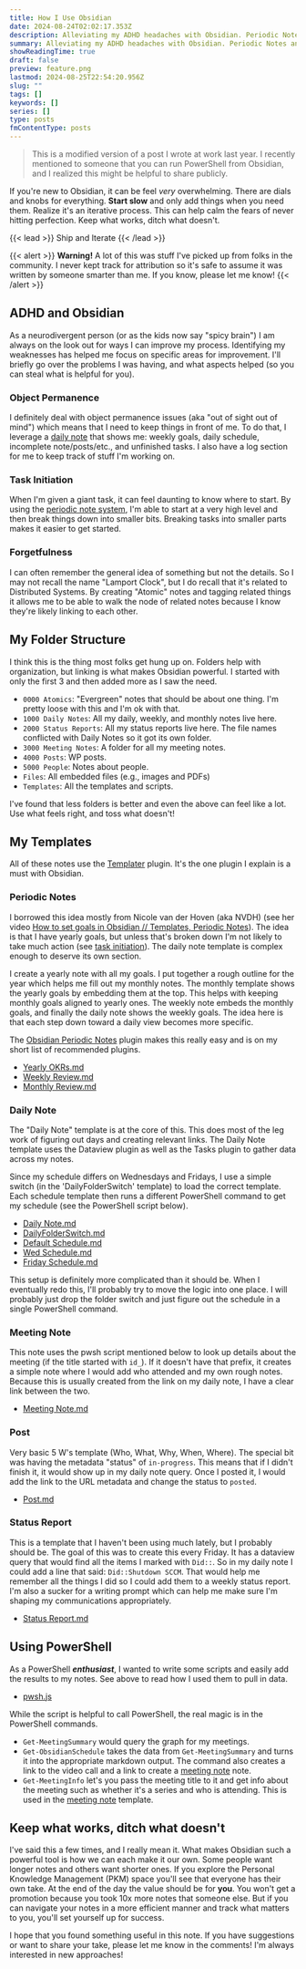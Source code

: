 ```yaml
---
title: How I Use Obsidian
date: 2024-08-24T02:02:17.353Z
description: Alleviating my ADHD headaches with Obsidian. Periodic Notes and Templater extensions save the day by reminding me of the next step towards my larger goals.
summary: Alleviating my ADHD headaches with Obsidian. Periodic Notes and Templater extensions save the day by reminding me of the next step towards my larger goals.
showReadingTime: true
draft: false
preview: feature.png
lastmod: 2024-08-25T22:54:20.956Z
slug: ""
tags: []
keywords: []
series: []
type: posts
fmContentType: posts
---
```


> This is a modified version of a post I wrote at work last year. I recently
> mentioned to someone that you can run PowerShell from Obsidian, and I realized
> this might be helpful to share publicly.

If you're new to Obsidian, it can be feel *very* overwhelming. There are dials
and knobs for everything. **Start slow** and only add things when you need them.
Realize it's an iterative process. This can help calm the fears of never
hitting perfection. Keep what works, ditch what doesn't.

{{< lead >}}
Ship and Iterate
{{< /lead >}}

<!-- FM:Snippet:Start data:{"id":"Call Out","fields":[]} -->
{{< alert >}}
**Warning!** A lot of this was stuff I've picked up from folks in the community. I
never kept track for attribution so it's safe to assume it was written by
someone smarter than me. If you know, please let me know!
{{< /alert >}}
<!-- FM:Snippet:End -->

## ADHD and Obsidian

As a neurodivergent person (or as the kids now say "spicy brain") I am always on
the look out for ways I can improve my process. Identifying my weaknesses has
helped me focus on specific areas for improvement. I'll briefly go over the
problems I was having, and what aspects helped (so you can steal what is helpful
for you).

### Object Permanence

I definitely deal with object permanence issues (aka "out of sight out of mind")
which means that I need to keep things in front of me. To do that, I leverage a
[daily note](#daily-note) that shows me: weekly goals, daily schedule, incomplete
note/posts/etc., and unfinished tasks. I also have a log section for me to keep
track of stuff I'm working on.

### Task Initiation

When I'm given a giant task, it can feel daunting to know where to start. By
using the [periodic note system](#periodic-notes), I'm able to start at a very
high level and then break things down into smaller bits. Breaking tasks into
smaller parts makes it easier to get started.

### Forgetfulness

I can often remember the general idea of something but not the details. So I may
not recall the name "Lamport Clock", but I do recall that it's related to
Distributed Systems. By creating "Atomic" notes and tagging related things it
allows me to be able to walk the node of related notes because I know they're
likely linking to each other.

## My Folder Structure

I think this is the thing most folks get hung up on. Folders help with
organization, but linking is what makes Obsidian powerful. I started with only
the first 3 and then added more as I saw the need.

- `0000 Atomics`: "Evergreen" notes that should be about one thing. I'm pretty
  loose with this and I'm ok with that.
- `1000 Daily Notes`: All my daily, weekly, and monthly notes live here.
- `2000 Status Reports`: All my status reports live here. The file names
  conflicted with Daily Notes so it got its own folder.
- `3000 Meeting Notes`: A folder for all my meeting notes.
- `4000 Posts`:  WP posts.
- `5000 People`: Notes about people.
- `Files`: All embedded files (e.g., images and PDFs)
- `Templates`: All the templates and scripts.

I've found that less folders is better and even the above can feel like a lot.
Use what feels right, and toss what doesn't!

## My Templates

All of these notes use the
[Templater](obsidian://show-plugin?id=templater-obsidian) plugin.
It's the one plugin I explain is a must with Obsidian.

### Periodic Notes

I borrowed this idea mostly from Nicole van der Hoven (aka NVDH) (see her video
[How to set goals in Obsidian // Templates, Periodic Notes](https://www.youtube.com/watch?v=T2Aeaq4sk7M)).
The idea is that I have yearly goals, but unless that's broken down I'm not
likely to take much action (see [task initiation](#task-initiation)). The daily
note template is complex enough to deserve its own section.

I create a yearly note with all my goals. I put together a rough outline for the
year which helps me fill out my monthly notes. The monthly template shows the
yearly goals by embedding them at the top. This helps with keeping monthly goals
aligned to yearly ones. The weekly note embeds the monthly goals, and finally
the daily note shows the weekly goals. The idea here is that each step down
toward a daily view becomes more specific.

The [Obsidian Periodic Notes](obsidian://show-plugin?id=periodic-notes) plugin
makes this really easy and is on my short list of recommended plugins.

- [Yearly OKRs.md](https://gist.github.com/HeyItsGilbert/8d492ebc7ad9c4830c0ae1fcc8fc6ac8#file-yearly-okrs)
- [Weekly Review.md](https://gist.github.com/HeyItsGilbert/8d492ebc7ad9c4830c0ae1fcc8fc6ac8#file-weekly-review)
- [Monthly Review.md](https://gist.github.com/HeyItsGilbert/8d492ebc7ad9c4830c0ae1fcc8fc6ac8#file-monthly-review)

### Daily Note

The "Daily Note" template is at the core of this. This does most of the leg work
of figuring out days and creating relevant links. The Daily Note template uses
the Dataview plugin as well as the Tasks plugin to gather data across my notes.

Since my schedule differs on Wednesdays and Fridays, I use a simple switch (in
the 'DailyFolderSwitch' template) to load the correct template. Each schedule
template then runs a different PowerShell command to get my schedule (see the
PowerShell script below).

- [Daily Note.md](https://gist.github.com/HeyItsGilbert/8d492ebc7ad9c4830c0ae1fcc8fc6ac8#file-daily-note)
- [DailyFolderSwitch.md](https://gist.github.com/HeyItsGilbert/8d492ebc7ad9c4830c0ae1fcc8fc6ac8#file-dailyfolderswitch-md)
- [Default Schedule.md](https://gist.github.com/HeyItsGilbert/8d492ebc7ad9c4830c0ae1fcc8fc6ac8#file-default-schedule-md)
- [Wed Schedule.md](https://gist.github.com/HeyItsGilbert/8d492ebc7ad9c4830c0ae1fcc8fc6ac8#file-wed-schedule-md)
- [Friday Schedule.md](https://gist.github.com/HeyItsGilbert/8d492ebc7ad9c4830c0ae1fcc8fc6ac8#file-friday-schedule-md)

This setup is definitely more complicated than it should be. When I eventually
redo this, I'll probably try to move the logic into one place. I will probably
just drop the folder switch and just figure out the schedule in a single
PowerShell command.

### Meeting Note

This note uses the pwsh script mentioned below to look up details about the
meeting (if the title started with `id_`). If it doesn't have that prefix, it
creates a simple note where I would add who attended and my own rough notes.
Because this is usually created from the link on my daily note, I have a clear
link between the two.

- [Meeting Note.md](https://gist.github.com/HeyItsGilbert/8d492ebc7ad9c4830c0ae1fcc8fc6ac8#file-meeting-note-md)

### Post

Very basic 5 W's template (Who, What, Why, When, Where). The special bit was
having the metadata "status" of `in-progress`. This means that if I didn't
finish it, it would show up in my daily note query. Once I posted it, I would
add the link to the URL metadata and change the status to `posted`.

- [Post.md](https://gist.github.com/HeyItsGilbert/8d492ebc7ad9c4830c0ae1fcc8fc6ac8#file-post-md)

### Status Report

This is a template that I haven't been using much lately, but I probably should
be. The goal of this was to create this every Friday. It has a dataview query
that would find all the items I marked with `Did::`. So in my daily note I could
add a line that said: `Did::Shutdown SCCM`. That would help me remember all the
things I did so I could add them to a weekly status report. I'm also a sucker
for a writing prompt which can help me make sure I'm shaping my communications
appropriately.

- [Status Report.md](https://gist.github.com/HeyItsGilbert/8d492ebc7ad9c4830c0ae1fcc8fc6ac8#file-status-report-md)

## Using PowerShell

As a PowerShell ***enthusiast***, I wanted to write some scripts and easily add
the results to my notes. See above to read how I used them to pull in data.

- [pwsh.js](https://gist.github.com/HeyItsGilbert/8d492ebc7ad9c4830c0ae1fcc8fc6ac8#file-pwsh-js)

While the script is helpful to call PowerShell, the real magic is in the
PowerShell commands.

- `Get-MeetingSummary` would query the graph for my meetings.
- `Get-ObsidianSchedule` takes the data from `Get-MeetingSummary` and turns it
  into the appropriate markdown output. The command also creates a link to the
  video call and a link to create a [meeting note](#meeting-note) note.
- `Get-MeetingInfo` let's you pass the meeting title to it and get info about
  the meeting such as whether it's a series and who is attending. This is used
  in the [meeting note](#meeting-note) template.

## Keep what works, ditch what doesn't

I've said this a few times, and I really mean it. What makes Obsidian such a
powerful tool is how we can each make it our own. Some people want longer notes
and others want shorter ones. If you explore the Personal Knowledge Management
(PKM) space you'll see that everyone has their own take. At the end of the day
the value should be for **you**. You won't get a promotion because you took 10x
more notes that someone else. But if you can navigate your notes in a more
efficient manner and track what matters to you, you'll set yourself up for
success.

I hope that you found something useful in this note. If you have suggestions or
want to share your take, please let me know in the comments! I'm always
interested in new approaches!
